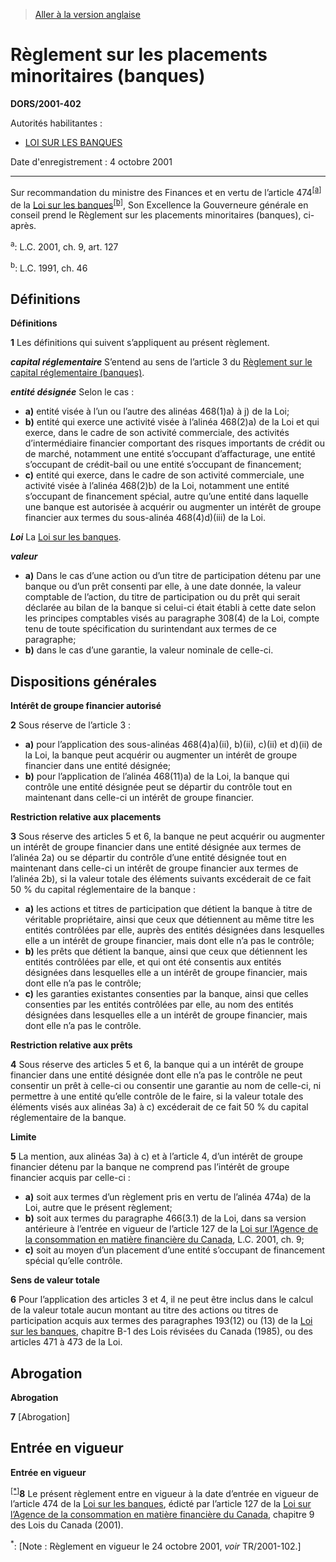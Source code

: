 > [Aller à la version anglaise](/en/Regulations/Statutory%20Orders%20and%20Regulations/2001/402.md)

# Règlement sur les placements minoritaires (banques)

**DORS/2001-402**

Autorités habilitantes : 
- [LOI SUR LES BANQUES](/fr/Lois/Lois%20du%20Canada/1991/ch.%2046.md)

Date d'enregistrement : 4 octobre 2001

----------

Sur recommandation du ministre des Finances et en vertu de l’article 474<sup><a href='#footnotea_f'>[a]</a></sup> de la [Loi sur les banques](/fr/Lois/Lois%20du%20Canada/1991/ch.%2046.md)<sup><a href='#footnoteb_f'>[b]</a></sup>, Son Excellence la Gouverneure générale en conseil prend le Règlement sur les placements minoritaires (banques), ci-après.

<a name='footnotea_f'><sup>a</sup></a>: L.C. 2001, ch. 9, art. 127<br />

<a name='footnoteb_f'><sup>b</sup></a>: L.C. 1991, ch. 46<br />




## Définitions



**Définitions**

**1** Les définitions qui suivent s’appliquent au présent règlement.

***capital réglementaire*** S’entend au sens de l’article 3 du [Règlement sur le capital réglementaire (banques)](/fr/Règlements/Décrets,%20ordonnances%20et%20règlements%20statutaires/92/531.md).

***entité désignée*** Selon le cas :
- **a)** entité visée à l’un ou l’autre des alinéas 468(1)a) à j) de la Loi;
- **b)** entité qui exerce une activité visée à l’alinéa 468(2)a) de la Loi et qui exerce, dans le cadre de son activité commerciale, des activités d’intermédiaire financier comportant des risques importants de crédit ou de marché, notamment une entité s’occupant d’affacturage, une entité s’occupant de crédit-bail ou une entité s’occupant de financement;
- **c)** entité qui exerce, dans le cadre de son activité commerciale, une activité visée à l’alinéa 468(2)b) de la Loi, notamment une entité s’occupant de financement spécial, autre qu’une entité dans laquelle une banque est autorisée à acquérir ou augmenter un intérêt de groupe financier aux termes du sous-alinéa 468(4)d)(iii) de la Loi.

***Loi*** La [Loi sur les banques](/fr/Lois/Lois%20du%20Canada/1991/ch.%2046.md).

***valeur***
- **a)** Dans le cas d’une action ou d’un titre de participation détenu par une banque ou d’un prêt consenti par elle, à une date donnée, la valeur comptable de l’action, du titre de participation ou du prêt qui serait déclarée au bilan de la banque si celui-ci était établi à cette date selon les principes comptables visés au paragraphe 308(4) de la Loi, compte tenu de toute spécification du surintendant aux termes de ce paragraphe;
- **b)** dans le cas d’une garantie, la valeur nominale de celle-ci.




## Dispositions générales



**Intérêt de groupe financier autorisé**

**2** Sous réserve de l’article 3 :
- **a)** pour l’application des sous-alinéas 468(4)a)(ii), b)(ii), c)(ii) et d)(ii) de la Loi, la banque peut acquérir ou augmenter un intérêt de groupe financier dans une entité désignée;
- **b)** pour l’application de l’alinéa 468(11)a) de la Loi, la banque qui contrôle une entité désignée peut se départir du contrôle tout en maintenant dans celle-ci un intérêt de groupe financier.




**Restriction relative aux placements**

**3** Sous réserve des articles 5 et 6, la banque ne peut acquérir ou augmenter un intérêt de groupe financier dans une entité désignée aux termes de l’alinéa 2a) ou se départir du contrôle d’une entité désignée tout en maintenant dans celle-ci un intérêt de groupe financier aux termes de l’alinéa 2b), si la valeur totale des éléments suivants excéderait de ce fait 50 % du capital réglementaire de la banque :
- **a)** les actions et titres de participation que détient la banque à titre de véritable propriétaire, ainsi que ceux que détiennent au même titre les entités contrôlées par elle, auprès des entités désignées dans lesquelles elle a un intérêt de groupe financier, mais dont elle n’a pas le contrôle;
- **b)** les prêts que détient la banque, ainsi que ceux que détiennent les entités contrôlées par elle, et qui ont été consentis aux entités désignées dans lesquelles elle a un intérêt de groupe financier, mais dont elle n’a pas le contrôle;
- **c)** les garanties existantes consenties par la banque, ainsi que celles consenties par les entités contrôlées par elle, au nom des entités désignées dans lesquelles elle a un intérêt de groupe financier, mais dont elle n’a pas le contrôle.




**Restriction relative aux prêts**

**4** Sous réserve des articles 5 et 6, la banque qui a un intérêt de groupe financier dans une entité désignée dont elle n’a pas le contrôle ne peut consentir un prêt à celle-ci ou consentir une garantie au nom de celle-ci, ni permettre à une entité qu’elle contrôle de le faire, si la valeur totale des éléments visés aux alinéas 3a) à c) excéderait de ce fait 50 % du capital réglementaire de la banque.




**Limite**

**5** La mention, aux alinéas 3a) à c) et à l’article 4, d’un intérêt de groupe financier détenu par la banque ne comprend pas l’intérêt de groupe financier acquis par celle-ci :
- **a)** soit aux termes d’un règlement pris en vertu de l’alinéa 474a) de la Loi, autre que le présent règlement;
- **b)** soit aux termes du paragraphe 466(3.1) de la Loi, dans sa version antérieure à l’entrée en vigueur de l’article 127 de la [Loi sur l’Agence de la consommation en matière financière du Canada](/fr/Lois/Lois%20du%20Canada/2001/ch.%209.md), L.C. 2001, ch. 9;
- **c)** soit au moyen d’un placement d’une entité s’occupant de financement spécial qu’elle contrôle.




**Sens de valeur totale**

**6** Pour l’application des articles 3 et 4, il ne peut être inclus dans le calcul de la valeur totale aucun montant au titre des actions ou titres de participation acquis aux termes des paragraphes 193(12) ou (13) de la [Loi sur les banques](/fr/Lois/Lois%20du%20Canada/1991/ch.%2046.md), chapitre B-1 des Lois révisées du Canada (1985), ou des articles 471 à 473 de la Loi.




## Abrogation



**Abrogation**

**7** [Abrogation]




## Entrée en vigueur



**Entrée en vigueur**

<sup><a href='#footnote1star_f'>[*]</a></sup>**8** Le présent règlement entre en vigueur à la date d’entrée en vigueur de l’article 474 de la [Loi sur les banques](/fr/Lois/Lois%20du%20Canada/1991/ch.%2046.md), édicté par l’article 127 de la [Loi sur l’Agence de la consommation en matière financière du Canada](/fr/Lois/Lois%20du%20Canada/2001/ch.%209.md), chapitre 9 des Lois du Canada (2001).

<a name='footnote1star_f'><sup>*</sup></a>: [Note : Règlement en vigueur le 24 octobre 2001, *voir* TR/2001-102.]<br />


